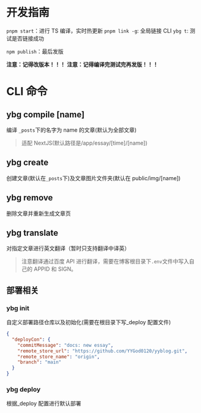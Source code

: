 # 开发指南

`pnpm start`：进行 TS 编译，实时热更新
`pnpm link -g`: 全局链接 CLI
`ybg t`: 测试是否链接成功

`npm publish`：最后发版

**注意：记得改版本！！！**
**注意：记得编译完测试完再发版！！！**

# CLI 命令

## ybg compile [name]

编译 `_posts`下的名字为 name 的文章(默认为全部文章)

> 适配 NextJS(默认路径是/app/essay/[time]/[name])

## ybg create <name>

创建文章(默认在`_posts`下)及文章图片文件夹(默认在 public/img/[name])

## ybg remove <name>

删除文章并重新生成文章页

## ybg translate <name>

对指定文章进行英文翻译（暂时只支持翻译中译英）

> 注意翻译通过百度 API 进行翻译，需要在博客根目录下`.env`文件中写入自己的 APPID 和 SIGN。

## 部署相关

### ybg init

自定义部署路径仓库以及初始化(需要在根目录下写\_deploy 配置文件)

```json
{
  "deployCon": {
    "commitMessage": "docs: new essay",
    "remote_store_url": "https://github.com/YYGod0120/yyblog.git",
    "remote_store_name": "origin",
    "branch": "main"
  }
}
```

### ybg deploy

根据\_deploy 配置进行默认部署
